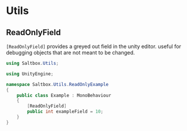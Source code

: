 # Utils

## ReadOnlyField

`[ReadOnlyField]` provides a greyed out field in the unity editor. useful for debugging objects that are not meant to be changed.

```csharp
using Saltbox.Utils;

using UnityEngine;

namespace Saltbox.Utils.ReadOnlyExample
{
    public class Example : MonoBehaviour
    {
        [ReadOnlyField]
        public int exampleField = 10;
    }
}
```
